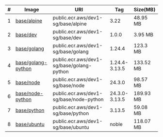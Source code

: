 
|#|Image|URI|Tag|Size(MB)|
|---|---|---|---|---|
|1|[base/alpine](https://gallery.ecr.aws/dev1-sg/base/alpine)|public.ecr.aws/dev1-sg/base/alpine|3.22|48.95 MB|
|2|[base/dev](https://gallery.ecr.aws/dev1-sg/base/dev)|public.ecr.aws/dev1-sg/base/dev|1.0.0|3.95 MB|
|3|[base/golang](https://gallery.ecr.aws/dev1-sg/base/golang)|public.ecr.aws/dev1-sg/base/golang|1.24.4|123.3 MB|
|4|[base/golang-python](https://gallery.ecr.aws/dev1-sg/base/golang-python)|public.ecr.aws/dev1-sg/base/golang-python|1.24.4-3.13.5|133.52 MB|
|5|[base/node](https://gallery.ecr.aws/dev1-sg/base/node)|public.ecr.aws/dev1-sg/base/node|24.3.0|98.57 MB|
|6|[base/node-python](https://gallery.ecr.aws/dev1-sg/base/node-python)|public.ecr.aws/dev1-sg/base/node-python|24.3.0-3.13.5|189.93 MB|
|7|[base/python](https://gallery.ecr.aws/dev1-sg/base/python)|public.ecr.aws/dev1-sg/base/python|3.13.5|59.08 MB|
|8|[base/ubuntu](https://gallery.ecr.aws/dev1-sg/base/ubuntu)|public.ecr.aws/dev1-sg/base/ubuntu|noble|118.07 MB|


